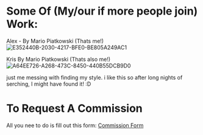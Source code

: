 # Some Of (My/our if more people join) Work:
Alex - By Mario Piatkowski (Thats me!)
![E352440B-2030-4217-BFE0-BE805A249AC1](https://user-images.githubusercontent.com/93729756/205546153-a0ed819e-3e19-4a64-a5d8-32e4a136641b.jpeg)

Kris By Mario Piatkowski (Thats also me!)
![A64EE726-A268-473C-8450-440B55DCB9D0](https://user-images.githubusercontent.com/93729756/205698456-d08b49d6-a097-48a5-9063-903da3db151c.jpeg)

just me messing with finding my style. i like this so after long nights of serching, I might have found it! :D

# To Request A Commission
All you nee to do is fill out this form: [Commission Form](https://forms.office.com/r/wxu8aNZ151)
